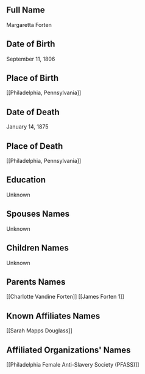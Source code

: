 ## Full Name
Margaretta Forten

## Date of Birth
September 11, 1806

## Place of Birth
[[Philadelphia, Pennsylvania]]

## Date of Death
January 14, 1875

## Place of Death
[[Philadelphia, Pennsylvania]]

## Education
Unknown

## Spouses Names
Unknown

## Children Names
Unknown

## Parents Names
[[Charlotte Vandine Forten]]
[[James Forten 1]]

## Known Affiliates Names
[[Sarah Mapps Douglass]]

## Affiliated Organizations' Names
[[Philadelphia Female Anti-Slavery Society (PFASS)]]


